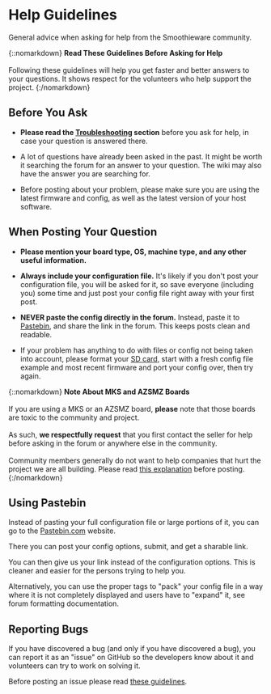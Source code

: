 # Help Guidelines

General advice when asking for help from the Smoothieware community.

{::nomarkdown}
<sl-alert variant="primary" open>
  <sl-icon slot="icon" name="lightbulb"></sl-icon>
  <strong>Read These Guidelines Before Asking for Help</strong>
  <br><br>
  Following these guidelines will help you get faster and better answers to your questions. It shows respect for the volunteers who help support the project.
</sl-alert>
{:/nomarkdown}

## Before You Ask

- **Please read the [Troubleshooting](troubleshooting) section** before you ask for help, in case your question is answered there.

- A lot of questions have already been asked in the past. It might be worth it searching the forum for an answer to your question. The wiki may also have the answer you are searching for.

- Before posting about your problem, please make sure you are using the latest firmware and config, as well as the latest version of your host software.

## When Posting Your Question

- **Please mention your board type, OS, machine type, and any other useful information.**

- **Always include your configuration file.** It's likely if you don't post your configuration file, you will be asked for it, so save everyone (including you) some time and just post your config file right away with your first post.

- **NEVER paste the config directly in the forum.** Instead, paste it to [Pastebin](http://pastebin.com), and share the link in the forum. This keeps posts clean and readable.

- If your problem has anything to do with files or config not being taken into account, please format your [SD card](sd-card), start with a fresh config file example and most recent firmware and port your config over, then try again.

{::nomarkdown}
<sl-alert variant="warning" open>
  <sl-icon slot="icon" name="exclamation-triangle"></sl-icon>
  <strong>Note About MKS and AZSMZ Boards</strong>
  <br><br>
  If you are using a MKS or an AZSMZ board, <strong>please</strong> note that those boards are toxic to the community and project.
  <br><br>
  As such, <strong>we respectfully request</strong> that you first contact the seller for help before asking in the forum or anywhere else in the community.
  <br><br>
  Community members generally do not want to help companies that hurt the project we are all building. Please read <a href="troubleshooting#somebody-refused-to-help-me-because-my-board-is-a-mks-what-s-that-all-about">this explanation</a> before posting.
</sl-alert>
{:/nomarkdown}

## Using Pastebin

Instead of pasting your full configuration file or large portions of it, you can go to the [Pastebin.com](http://www.pastebin.com) website.

There you can post your config options, submit, and get a sharable link.

You can then give us your link instead of the configuration options. This is cleaner and easier for the persons trying to help you.

Alternatively, you can use the proper tags to "pack" your config file in a way where it is not completely displayed and users have to "expand" it, see forum formatting documentation.

## Reporting Bugs

If you have discovered a bug (and only if you have discovered a bug), you can report it as an "issue" on GitHub so the developers know about it and volunteers can try to work on solving it.

Before posting an issue please read [these guidelines](https://github.com/smoothieware/smoothieware/blob/edge/issue_template.md).
